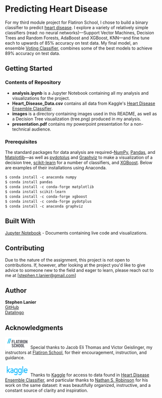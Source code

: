 # Predicting Heart Disease

For my third module project for Flatiron School, I chose to build a binary classifier to predict [heart disease](https://www.kaggle.com/danimal/heartdiseaseensembleclassifier). I explore a variety of relatively simple classifiers (read: no neural networks)––Support Vector Machines, Decision Trees and Random Forests, AdaBoost and XGBoost, KNN––and fine tune each to upwards of 85% accuracy on test data. My final model, an ensemble [Voting Classifier](https://scikit-learn.org/stable/modules/generated/sklearn.ensemble.VotingClassifier.html#sklearn.ensemble.VotingClassifier), combines some of the best models to achieve 89% accuracy on test data.

## Getting Started
### Contents of Repository

* **analysis.ipynb** is a Jupyter Notebook containing all my analysis and visualizations for the project.
* **Heart_Disease_Data.csv** contains all data from Kaggle's [Heart Disease Ensemble Classifier](https://www.kaggle.com/danimal/heartdiseaseensembleclassifier).
* **images** is a directory containing images used in this README, as well as a Decision Tree visualization (tree.png) produced in my analysis.
* **presentation.pdf** contains my powerpoint presentation for a non-technical audience.

### Prerequisites

The standard packages for data analysis are required–[NumPy](https://numpy.org/), [Pandas](https://pandas.pydata.org/), and [Matplotlib](https://matplotlib.org/)––as well as [pydotplus](https://pypi.org/project/pydotplus/) and [Graphviz](https://graphviz.org/) to make a visualization of a decision tree, [scikit-learn](https://scikit-learn.org/stable/index.html) for a number of classifiers, and [XGBoost](https://xgboost.readthedocs.io/en/latest/). Below are examples of their installations using Anaconda.

```
$ conda install -c anaconda numpy
$ conda install pandas
$ conda install -c conda-forge matplotlib
$ conda install scikit-learn
$ conda install -c conda-forge xgboost
$ conda install -c conda-forge pydotplus
$ conda install -c anaconda graphviz
```


## Built With

[Jupyter Notebook](https://jupyter.org) - Documents containing live code and visualizations.

## Contributing

Due to the nature of the assignment, this project is not open to contributions. If, however, after looking at the project you'd like to give advice to someone new to the field and eager to learn, please reach out to me at [stephen.t.lanier@gmail.com]

## Author

**Stephen Lanier** <br/>
[GitHub](https://github.com/stlanier) <br/>
[Datalingo](https://datalingo.wordpress.com)



## Acknowledgments

<a href="https://flatironschool.com"><img src="Images/flatiron.png" width="80" height="40"  alt="Flatiron School Logo"/></a>
Special thanks to Jacob Eli Thomas and Victor Geislinger, my instructors at [Flatiron School](https://flatironschool.com), for their encouragement, instruction, and guidance.

<a href="https://www.kaggle.com"><img src="Images/kaggle.png" width="80" height="40"  alt="Kaggle Logo"/></a>
Thanks to [Kaggle](https://www.kaggle.com) for access to data found in [Heart Disease Ensemble Classifier](https://www.kaggle.com/danimal/heartdiseaseensembleclassifier), and particular thanks to [Nathan S. Robinson](https://www.kaggle.com/iamkon/ml-models-performance-on-risk-prediction) for his work on the same dataset: it was beautifully organized, instructive, and a constant source of clarity and inspiration. 
